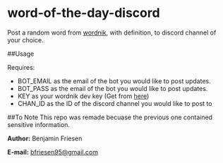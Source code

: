 # word-of-the-day-discord
Post a random word from [wordnik](http://wordnik.com/), with definition, to discord channel of your choice.

##Usage

Requires:

* BOT_EMAIL as the email of the bot you would like to post updates.
* BOT_PASS as the email of the bot you would like to post updates.
* KEY as your wordnik dev key (Get from [here](http://developer.wordnik.com/))
* CHAN_ID as the ID of the discord channel you would like to post to

##To Note
This repo was remade becuase the previous one contained sensitive information.

**Author:** Benjamin Friesen

**E-mail:** bfriesen95@gmail.com
